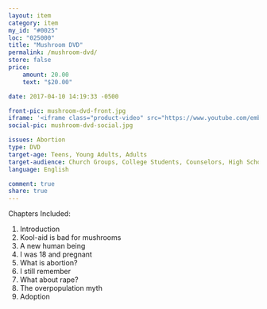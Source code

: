 ```yaml
---
layout: item
category: item
my_id: "#0025"
loc: "025000"
title: "Mushroom DVD"
permalink: /mushroom-dvd/
store: false
price:
    amount: 20.00
    text: "$20.00"

date: 2017-04-10 14:19:33 -0500

front-pic: mushroom-dvd-front.jpg
iframe: '<iframe class="product-video" src="https://www.youtube.com/embed/videoseries?list=PLGVGqKenM6q-BuwJDi8dkpZtOEvdfXzzo" frameborder="0" allowfullscreen></iframe>'
social-pic: mushroom-dvd-social.jpg

issues: Abortion
type: DVD
target-age: Teens, Young Adults, Adults
target-audience: Church Groups, College Students, Counselors, High School Students, Pro-life Organizations, Unintended Pregnancy, Youth Group
language: English

comment: true
share: true
---
```

<p>Chapters Included:</p>
<ol>
	<li>Introduction</li>
	<li>Kool-aid is bad for mushrooms</li>
	<li>A new human being</li>
	<li>I was 18 and pregnant</li>
	<li>What is abortion?</li>
	<li>I still remember</li>
	<li>What about rape?</li>
	<li>The overpopulation myth</li>
	<li>Adoption</li>
</ol>